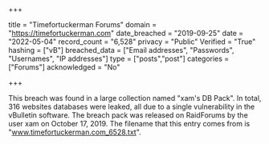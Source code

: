 +++

title = "Timefortuckerman Forums"
domain = "https://timefortuckerman.com"
date_breached = "2019-09-25"
date = "2022-05-04"
record_count = "6,528"
privacy = "Public"
Verified = "True"
hashing = ["vB"]
breached_data = ["Email addresses", "Passwords", "Usernames", "IP addresses"]
type = ["posts","post"]
categories = ["Forums"]
acknowledged = "No"


+++


This breach was found in a large collection named "xam's DB Pack". In total, 316 websites databases were leaked, all due to a single vulnerability in the vBulletin software. The breach pack was released on RaidForums by the user xam on October 17, 2019. The filename that this entry comes from is "www.timefortuckerman.com_6528.txt".

